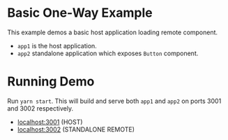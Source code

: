 # Basic One-Way Example

This example demos a basic host application loading remote component.

- `app1` is the host application.
- `app2` standalone application which exposes `Button` component.

# Running Demo

Run `yarn start`. This will build and serve both `app1` and `app2` on ports 3001 and 3002 respectively.

- [localhost:3001](http://localhost:3001/) (HOST)
- [localhost:3002](http://localhost:3002/) (STANDALONE REMOTE)
